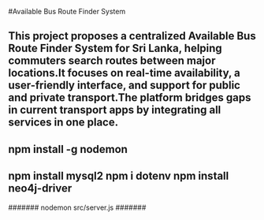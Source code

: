 
#Available Bus Route Finder System

This project proposes a centralized Available Bus Route Finder System for Sri Lanka, helping commuters search routes between major locations.​It focuses on real-time availability, a user-friendly interface, and support for public and private transport.​The platform bridges gaps in current transport apps by integrating all services in one place.​ 
--------------------------------------
npm install -g nodemon
--------------------------------------
npm install mysql2
npm i dotenv
npm install neo4j-driver
--------------------------------------
####### nodemon src/server.js #######
